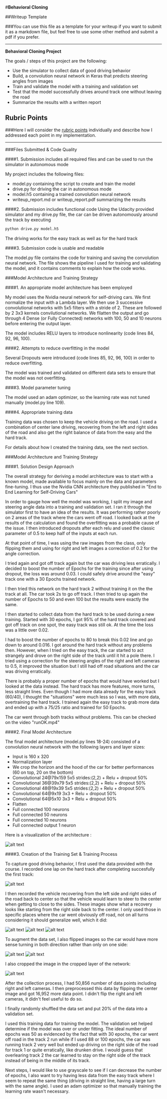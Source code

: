 #**Behavioral Cloning** 

##Writeup Template

###You can use this file as a template for your writeup if you want to submit it as a markdown file, but feel free to use some other method and submit a pdf if you prefer.

---

**Behavioral Cloning Project**

The goals / steps of this project are the following:
* Use the simulator to collect data of good driving behavior
* Build, a convolution neural network in Keras that predicts steering angles from images
* Train and validate the model with a training and validation set
* Test that the model successfully drives around track one without leaving the road
* Summarize the results with a written report


[//]: # (Image References)

[image1]: ./examples/NetworkUsed.PNG "Model Visualization"
[image2]: ./examples/right_2017_04_04_14_32_52_687.jpg "Hard track"
[image3]: ./examples/before.jpg "Recovery Image"
[image4]: ./examples/middle.jpg "Recovery Image"
[image8]: ./examples/end.jpg "Recovery Image"
[image5]: ./examples/cropped.jpg "Cropped image"
[image6]: ./examples/tobeflipped.jpg "Normal Image"
[image7]: ./examples/flipped.jpg "Flipped Image"


## Rubric Points
###Here I will consider the [rubric points](https://review.udacity.com/#!/rubrics/432/view) individually and describe how I addressed each point in my implementation.  

---
###Files Submitted & Code Quality

####1. Submission includes all required files and can be used to run the simulator in autonomous mode

My project includes the following files:
* model.py containing the script to create and train the model
* drive.py for driving the car in autonomous mode
* model.h5 containing a trained convolution neural network 
* writeup_report.md or writeup_report.pdf summarizing the results

####2. Submission includes functional code
Using the Udacity provided simulator and my drive.py file, the car can be driven autonomously around the track by executing 
```sh
python drive.py model.h5
```
The driving works for the easy track as well as for the hard track

####3. Submission code is usable and readable

The model.py file contains the code for training and saving the convolution neural network. The file shows the pipeline I used for training and validating the model, and it contains comments to explain how the code works.

###Model Architecture and Training Strategy

####1. An appropriate model architecture has been employed

My model uses the Nvidia neural network for self-driving cars. We first normalize the input with a Lambda layer. We then use 3 successive convolutional networks with 5x5 filters with a stride of 2. These are followed by 2 3x3 kernels convilutional networks. We fllatten the output and go through 4 Dense (or Fully Connected) networks with 100, 50 and 10 neurons before entering the output layer.

The model includes RELU layers to introduce nonlinearity (code lines 84, 92, 96, 100). 

####2. Attempts to reduce overfitting in the model

Several Dropouts were introduced (code lines 85, 92, 96, 100) in order to reduce overfitting. 

The model was trained and validated on different data sets to ensure that the model was not overfitting.

####3. Model parameter tuning

The model used an adam optimizer, so the learning rate was not tuned manually (model.py line 109).

####4. Appropriate training data

Training data was chosen to keep the vehicle driving on the road. I used a combination of center lane driving, recovering from the left and right sides of the road and also get the right balance of data from the easy and the hard track.

For details about how I created the training data, see the next section. 

###Model Architecture and Training Strategy

####1. Solution Design Approach

The overall strategy for deriving a model architecture was to start with a known model, made available to focus mainly on the data and parameters fine-tuning. I thus use the Nvidia CNN architecture they published in "End to End Learning for Self-Driving Cars"

In order to gauge how well the model was working, I split my image and steering angle data into a training and validation set. I ran it through the simulator first to have an idea of the results. It was performing rather poorly on 2 areas of the track where the cars went off road. I looked back at the results of the calculation and found the overfitting was a probable cause of the issue. I then introduced dropouts after each relu and used the classic parameter of 0.5 to keep half of the inputs at each run.

At that point of time, I was using the raw images from the class, only flipping them and using for right and left images a correction of 0.2 for the angle correction.

I tried again and got off track again but the car was driving less erratically. I decided to boost the number of Epochs for the training since after using dropout, the loss was around 0.03. I could safely drive around the "easy" track one with a 30 Epochs trained network.

I then tried this network on the hard track 2 without training it on the the track at all. The car took 2s to go off track. I then tried to up again the number of Epochs to 50 and even 100 but the results were exactly the same.

I then started to collect data from the hard track to be used during a new training. Started with 30 epochs, I got 95% of the hard track covered and got off track on one spot, the easy track was still ok. At the time the loss was a little over 0.02.

I had to boost the number of epochs to 80 to break this 0.02 line and go down to around 0.016. I got around the hard track without any problems then. However, when I tried on the easy track, the car started to act strangely and drove on the right side of the track until it hit a pole there. I tried using a correction for the steering angles of the right and left cameras to 0.5, it improved the situation but I still had off road situations and the car was driving erratically.

There is probably a proper number of epochs that would have worked but I looked at the data instead. The hard track has more features, more turns, less straight lines. Even though I had more data already for the easy track (60/40), I thought the "situations" were much less so I was, with more data, overtraining the hard track. I trained again the easy track to grab more data and ended up with a 75/25 ratio and trained for 50 Epochs.

The car went through both tracks without problems. This can be checked on the video "runOK.mp4"

####2. Final Model Architecture

The final model architecture (model.py lines 18-24) consisted of a convolution neural network with the following layers and layer sizes:
- Input is 160 x 320
- Normalization layer
- We crop the horizon and the hood of the car for better performances (60 on top, 20 on the bottom)
- Convolutional 24@79x159 5x5 strides:(2,2) + Relu + dropout 50%
- Convolutional 36@39x79 5x5 strides:(2,2) + Relu + dropout 50% 
- Convolutional 48@19x39 5x5 strides:(2,2) + Relu + dropout 50%
- Convolutional 64@9x19 3x3 + Relu + dropout 50%
- Convolutional 64@5x10 3x3 + Relu + dropout 50%
- Flatten
- Full connected 100 neurons
- Full connected 50 neurons
- Full connected 10 neurons
- Full connected output 1 neuron

Here is a visualization of the architecture :

![alt text][image1]

####3. Creation of the Training Set & Training Process

To capture good driving behavior, I first used the data provided with the course. I recorded one lap on the hard track after completing succesfully the first track:

![alt text][image2]

I then recorded the vehicle recovering from the left side and right sides of the road back to center so that the vehicle would learn to steer to the center when getting to close to the sides. These images show what a recovery looks like starting from the right side back to the center. I only used those in specific places where the car went obviously off road, not on all turns considering it should generalize well, which it did:

![alt text][image3]
![alt text][image4]
![alt text][image8]



To augment the data set, I also flipped images so the car would have more sense turning in both direction rather than only on one side:

![alt text][image6]
![alt text][image7]

I also cropped the image in the cropped layer of the network:

![alt text][image5]

After the collection process, I had 50,856 number of data points including right and left cameras. I then preprocessed this data by flipping the center image and got 16,952 more data point. I didn't flip the right and left cameras, it didn't feel useful to do so.


I finally randomly shuffled the data set and put 20% of the data into a validation set. 

I used this training data for training the model. The validation set helped determine if the model was over or under fitting. The ideal number of epochs was 50 as evidenced by the fact that with 30 epochs, the car went off road in the track 2 run while if I used 88 or 100 epochs, the car was running track 2 very well but ended up driving on the right side of the road for track 1 or quite erratically, like drunken drive. I would guess that overlearing track 2 the car learned to stay on the right side of the track instead of being in the middle of its track.

Next steps, I would like to use grayscale to see if I can decrease the number of epochs, I also want to try having less data from the easy track where I seem to repeat the same thing (driving in straight line, having a large turn with the same angle).
I used an adam optimizer so that manually training the learning rate wasn't necessary.
